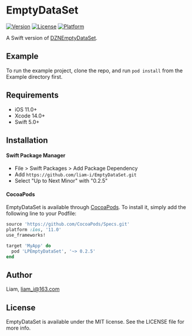 # EmptyDataSet

<!-- [![CI Status](https://img.shields.io/travis/Liam/LPEmptyDataSet.svg?style=flat)](https://travis-ci.org/Liam/LPEmptyDataSet) -->
[![Version](https://img.shields.io/cocoapods/v/LPEmptyDataSet.svg?style=flat)](https://cocoapods.org/pods/LPEmptyDataSet)
[![License](https://img.shields.io/cocoapods/l/LPEmptyDataSet.svg?style=flat)](https://cocoapods.org/pods/LPEmptyDataSet)
[![Platform](https://img.shields.io/cocoapods/p/LPEmptyDataSet.svg?style=flat)](https://cocoapods.org/pods/LPEmptyDataSet)

A Swift version of [DZNEmptyDataSet](https://github.com/dzenbot/DZNEmptyDataSet).

## Example

To run the example project, clone the repo, and run `pod install` from the Example directory first.

## Requirements

* iOS 11.0+ 
* Xcode 14.0+
* Swift 5.0+

## Installation

#### Swift Package Manager

- File > Swift Packages > Add Package Dependency
- Add `https://github.com/liam-i/EmptyDataSet.git`
- Select "Up to Next Minor" with "0.2.5"

#### CocoaPods

EmptyDataSet is available through [CocoaPods](https://cocoapods.org). To install it, simply add the following line to your Podfile:

```ruby
source 'https://github.com/CocoaPods/Specs.git'
platform :ios, '11.0'
use_frameworks!

target 'MyApp' do
  pod 'LPEmptyDataSet', '~> 0.2.5'
end
```

## Author

Liam, liam_i@163.com

## License

EmptyDataSet is available under the MIT license. See the LICENSE file for more info.
